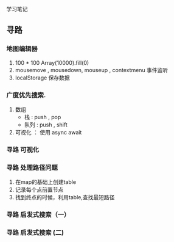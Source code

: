 学习笔记

## 寻路

### 地图编辑器
1. 100 * 100 Array(10000).fill(0)
2. mousemove , mousedown, mouseup , contextmenu 事件监听
3. localStorage 保存数据

### 广度优先搜索. 
1. 数组
    * 栈 : push , pop
    * 队列 : push , shift
2. 可视化 ： 使用 async await

### 寻路 可视化


### 寻路 处理路径问题

1. 在map的基础上创建table
2. 记录每个点前置节点
3. 找到终点的时候，利用table,查找最短路径

### 寻路 启发式搜索（一）

### 寻路 启发式搜索 (二)